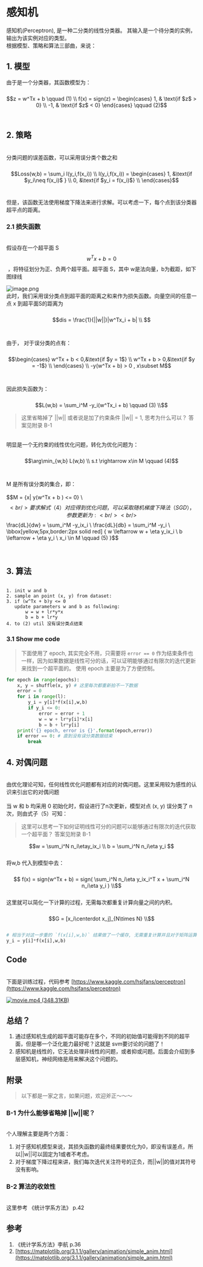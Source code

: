 # 感知机

感知机(Perceptron), 是一种二分类的线性分类器。 其输入是一个待分类的实例，输出为该实例对应的类型。<br />根据模型、策略和算法三部曲，来说：
<a name="muWZA"></a>
## 1. 模型
由于是一个分类器，其函数模型为：<br />
<br />$$z = w^Tx + b \qquad (1) \\
f(x) = sign(z) = \begin{cases}
1,  & \text{if $z$ > 0} \\
-1, & \text{if $z$ < 0}
\end{cases}
\qquad (2)$$<br />

<a name="LfOcb"></a>
## 2. 策略

<br />分类问题的误差函数，可以采用误分类个数之和<br />
<br />$$Loss(w,b) = \sum_i I(y_i,f(x_i)) \\
I(y_i,f(x_i)) = \begin{cases}
  1, &\text{if $y_i\neq f(x_i)$ } \\
  0, &\text{if $y_i = f(x_i)$}  \\
\end{cases}$$ 

但是，该函数无法使用梯度下降法来进行求解。可以考虑一下，每个点到该分类器超平点的距离。

<a name="WV6ml"></a>
### 2.1 损失函数

<br />假设存在一个超平面 S $$w^Tx + b = 0$$ ，将特征划分为正、负两个超平面。超平面 S，其中 w是法向量，b为截距，如下图绿线

![image.png](https://cdn.nlark.com/yuque/0/2020/png/133048/1600432041362-97dc0235-9158-4da8-9009-26f28ec042e1.png#align=left&display=inline&height=251&margin=%5Bobject%20Object%5D&name=image.png&originHeight=251&originWidth=372&size=11176&status=done&style=none&width=372)<br />此时，我们采用误分类点到超平面的距离之和来作为损失函数。向量空间的任意一点 x 到超平面S的距离为<br />
<br />$$dis = \frac{1}{||w||}|w^Tx_i + b| \\
$$<br />
<br />由于， 对于误分类的点有：<br />
<br />$$\begin{cases}
w^Tx + b < 0,&\text{if $y = 1$} \\
w^Tx + b > 0,&\text{if $y = -1$} \\
\end{cases} \\
-y(w^Tx + b) > 0 , x\subset M$$<br />
<br />因此损失函数为：<br />
<br />$$L(w,b) = \sum_i^M -y_i(w^Tx_i + b) \qquad (3) \\$$
> 这里省略掉了 ||w|| 或者说是加了约束条件 ||w|| = 1, 思考为什么可以？
> 答案见附录 B-1


<br />明显是一个无约束的线性优化问题，转化为优化问题为：<br />
<br />$$\arg\min_{w,b} L(w,b)  \\
s.t \rightarrow  x\in M \qquad (4)$$<br />
<br />M 是所有误分类的集合，即：<br />
<br />$$M = \{x| y(w^Tx + b ) <= 0} \\$$<br />要求解式（4）对应得到优化问题，可以采取随机梯度下降法（SGD），参数更新为:<br />
<br />$$\frac{dL}{dw} = \sum_i^M -y_ix_i  \\
\frac{dL}{db} = \sum_i^M -y_i \\
\bbox[yellow,5px,border:2px solid red]
{
  w \leftarrow w + \eta y_ix_i  \\
  b \leftarrow + \eta y_i \\
  x_i \in M \qquad (5)
}$$<br />
<br />
<br />

<a name="TS1Ma"></a>
## 3. 算法


```

1. init w and b 
2. sample an point (x, y) from dataset:
3. if (w^Tx + b)y <= 0
   update parameters w and b as following:
       w = w + lr*y*x
       b = b + lr*y
4. to (2) util 没有误分类点结束

```
<a name="TcMJE"></a>
### 3.1 Show me code 


> 下面使用了 epoch, 其实完全不用，只需要将 `error == 0` 作为结束条件也一样，因为如果数据是线性可分的话，可以证明能够通过有限次的迭代更新来找到一个超平面的。
> 使用 epoch 主要是为了方便控制。

```python
for epoch in range(epochs):
    x, y = shuffle(x, y) # 这里每次都重新拍不一下数据
    error = 0
    for i in range(l):
        y_i = y[i]*f(x[i],w,b)
        if y_i <= 0:
            error = error + 1
            w = w + lr*y[i]*x[i]
            b = b + lr*y[i]
    print('{} epoch, error is {}'.format(epoch,error))
    if error == 0: # 直到没有误分类数据结束
        break
```


<a name="8hfzJ"></a>
## 4. 对偶问题

<br />由优化理论可知，任何线性优化问题都有对应的对偶问题。这里采用较为感性的认识来引出它的对偶问题<br />
<br />当 w 和 b 均采用 0 初始化时，假设进行了n次更新，模型对点 (x, y) 误分类了 n 次，则由式子（5）可知：<br />

> 这里可以思考一下如何证明线性可分的问题可以能够通过有限次的迭代获取一个超平面？
> 答案见附录 B-1

$$w = \sum_i^N n_i\etay_ix_i \\
b = \sum_i^N n_i\eta y_i $$<br />将w,b 代入到模型中去：<br />
<br />$$ f(x) = sign(w^Tx + b) = sign( \sum_i^N n_i\eta y_ix_i^T x + \sum_i^N n_i\eta y_i ) \\$$<br />这里就可以简化一下计算的过程，无需每次都重复计算向量之间的内积。<br />
<br />$$G = [x_i\centerdot x_j]_{N\times N} \\$$
```python

# 相当于对这一步重的 `f(x[i],w,b)` 结果做了一个缓存, 无需重复计算并且对于矩阵运算可以采用 GPU 加速
y_i = y[i]*f(x[i],w,b) 
```
<a name="Q9xKC"></a>
## Code

<br />下面是训练过程，代码参考 [https://www.kaggle.com/hsjfans/perceptron](https://www.kaggle.com/hsjfans/perceptron)<br />

[![movie.mp4 (348.31KB)](https://gw.alipayobjects.com/mdn/prod_resou/afts/img/A*NNs6TKOR3isAAAAAAAAAAABkARQnAQ)]()<a name="qo2yn"></a>
## 总结？


1. 通过感知机生成的超平面可能存在多个，不同的初始值可能得到不同的超平面，但是哪一个泛化能力最好呢？这就是 svm要讨论的问题了！
1. 感知机是线性的，它无法处理非线性的问题，或者抑或问题。后面会介绍到多层感知机，神经网络是用来解决这个问题的。



<a name="1tHqa"></a>
## 附录


> 以下都是一家之言，如果问题，欢迎斧正～～～

<a name="B0j9H"></a>
### B-1 为什么能够省略掉 ||w||呢？

<br />个人理解主要是两个方面：

1. 对于感知机模型来说，其损失函数的最终结果要优化为0，即没有误差点，所以||w||可以固定为1或者不考虑。
1. 对于梯度下降过程来讲，我们每次迭代关注符号的正负，而||w||的值对其符号没有影响。



<a name="zrQBL"></a>
### B-2 算法的收敛性

<br />这里参考 《统计学系方法》 p.42

<a name="EbN3t"></a>
## 参考


1. 《统计学系方法》李航 p.36
1. [https://matplotlib.org/3.1.1/gallery/animation/simple_anim.html](https://matplotlib.org/3.1.1/gallery/animation/simple_anim.html)


<br />
<br />
<br />
<br />
<br />
<br />
<br />
<br />

